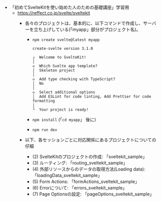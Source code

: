 - 「初めてSvelteKitを使い始めた人のための基礎講座」学習用
  - https://reffect.co.jp/svelte/sveltekit
    - 各々のプロジェクトは、基本的に、以下コマンドで作成し、サーバーを立ち上げしている(「myapp」部分がプロジェクト名)。
      - ```npm create svelte@latest myapp```

        ```
        create-svelte version 3.1.0

        ┌  Welcome to SvelteKit!
        │
        ◇  Which Svelte app template?
        │  Skeleton project
        │
        ◇  Add type checking with TypeScript?
        │  No
        │
        ◇  Select additional options
        │  Add ESLint for code linting, Add Prettier for code formatting
        │
        └  Your project is ready!
        ```
      - ```npm install``` (「```cd myapp```」 後に)
      - ```npm run dev```

    - 以下、各セッションごとに対応関係にあるプロジェクトについての仔細
      - (2) SvelteKitのプロジェクトの作成: 「sveltekit_sample」
      - (3) ルーティング: 「routing_sveltekit_sample」
      - (4) 外部リソースからのデータの取得方法(Loading data): 「loadingData_sveltekit_sample」
      - (5) Form Actions: 「formActions_sveltekit_sample」
      - (6) Errorについて: 「errors_sveltekit_sample」
      - (7) Page Optionsの設定: 「pageOptions_sveltekit_sample」
